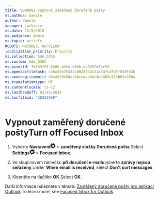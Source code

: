 ```yaml
---
title: 8000001 vypnout zaměřený doručené pošty
ms.author: daeite
author: daeite
manager: jackiesm
ms.date: 12/5/2018
ms.audience: Admin
ms.topic: article
ROBOTS: NOINDEX, NOFOLLOW
localization_priority: Priority
ms.collection: Adm_O365
ms.custom: Adm_O365
ms.assetid: 7d169f0f-828b-4d2a-b60b-ec9297df2c59
ms.openlocfilehash: c3ba1eb76432cd022943c51a5a7cdfdff849fb3b
ms.sourcegitcommit: d6ea5e9458a2b8ceaab3ac4bd483e1130b9a398a
ms.translationtype: MT
ms.contentlocale: cs-CZ
ms.lasthandoff: 01/15/2019
ms.locfileid: "28281988"
---
```

# <a name="turn-off-focused-inbox"></a><span data-ttu-id="832d4-102">Vypnout zaměřený doručené pošty</span><span class="sxs-lookup"><span data-stu-id="832d4-102">Turn off Focused Inbox</span></span>

1. <span data-ttu-id="832d4-103">Vyberte **Nastavení**![nastavení](media/f4b2e798-fff1-4a14-931f-5677a4543b58.png) \> **zaměřený složky Doručená pošta**.</span><span class="sxs-lookup"><span data-stu-id="832d4-103">Select **Settings**![Settings](media/f4b2e798-fff1-4a14-931f-5677a4543b58.png) \> **Focused Inbox**.</span></span>
    
2. <span data-ttu-id="832d4-104">Ve skupinovém rámečku **při doručení e-mailu**vyberte **zprávy nejsou seřazeny**.</span><span class="sxs-lookup"><span data-stu-id="832d4-104">Under **When email is received**, select **Don't sort messages**.</span></span>
    
3. <span data-ttu-id="832d4-105">Klepněte na tlačítko **OK**.</span><span class="sxs-lookup"><span data-stu-id="832d4-105">Select **OK**.</span></span>
    
<span data-ttu-id="832d4-106">Další informace naleznete v tématu [Zaměřený doručené pošty pro aplikaci Outlook](https://go.microsoft.com/fwlink/p/?linkid=873108).</span><span class="sxs-lookup"><span data-stu-id="832d4-106">To learn more, see [Focused Inbox for Outlook](https://go.microsoft.com/fwlink/p/?linkid=873108).</span></span>
  

